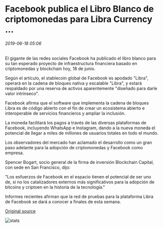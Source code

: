 # Facebook publica el Libro Blanco de criptomonedas para Libra Currency ...

###### 2019-06-18 05:06

El gigante de las redes sociales Facebook ha publicado el libro blanco para su tan esperado proyecto de infraestructura financiera basado en criptomonedas y blockchain hoy, 18 de junio.

Según el artículo, el stablecoin global de Facebook es apodado "Libra", operará en la cadena de bloques nativa y escalable "Libra", y estará respaldado por una reserva de activos aparentemente "diseñado para darle valor intrínseco".

Facebook afirma que el software que implementa la cadena de bloques Libra es de código abierto con el fin de crear un ecosistema abierto e interoperable de servicios financieros y ampliar la inclusión.

La moneda facilitará los pagos a través de las diversas plataformas de Facebook, incluyendo WhatsApp e Instagram, dando a la nueva moneda el potencial de llegar a miles de millones de usuarios totales en todo el mundo.

Los observadores del mercado han aclamado el desarrollo como un gran paso adelante para la adopción de criptomonedas y Facebook como empresa.

Spencer Bogart, socio general de la firma de inversión Blockchain Capital, con sede en San Francisco, dijo:

"Los esfuerzos de Facebook en el espacio tienen el potencial de ser uno de, si no los catalizadores externos más significativos para la adopción de bitcoins y criptoen en la historia de la tecnología."

Informes recientes afirman que la red de pruebas para la plataforma Libra de Facebook se dará a conocer a finales de esta semana.

[Original source](https://cointelegraph.com/news/facebook-releases-cryptocurrency-white-paper-for-libra-currency)

![stats](https://c.statcounter.com/11760860/0/a89fa40b/1/ "stats")